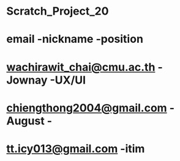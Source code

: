 # Scratch_Project_20

# email -nickname -position
# wachirawit_chai@cmu.ac.th -Jownay   -UX/UI
# chiengthong2004@gmail.com -August   -
# tt.icy013@gmail.com -itim